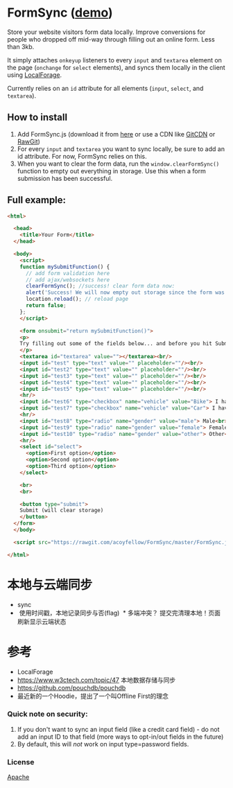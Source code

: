 # FormSync ([demo](https://acoyfellow.github.io/FormSync/ "demo"))

Store your website visitors form data locally. Improve conversions for people who dropped off mid-way through filling out an online form. Less than 3kb.

It simply attaches `onkeyup` listeners to every `input` and `textarea` element on the page (`onchange` for `select` elements), and syncs them locally in the client using [LocalForage](https://github.com/localForage/localForage "LocalForage").

Currently relies on an `id` attribute for all elements (`input`, `select`, and `textarea`).

## How to install
1. Add FormSync.js (download it from [here](https://github.com/acoyfellow/FormSync/blob/master/FormSync.js "here") or use a CDN like [GitCDN](https://gitcdn.xyz/repo/acoyfellow/FormSync/master/FormSync.js "GitCDN") or [RawGit](https://rawgit.com/acoyfellow/FormSync/master/FormSync.js "RawGit"))
2. For every `input` and `textarea` you want to sync locally, be sure to add an id attribute. For now, FormSync relies on this.
3. When you want to clear the form data, run the `window.clearFormSync()` function to empty out everything in storage. Use this when a form submission has been successful.

## Full example:
```html
<html>

  <head>
    <title>Your Form</title>
  </head>

  <body>
    <script>
    function mySubmitFunction() {
      // add form validation here
      // add ajax/websockets here
      clearFormSync(); //success! clear form data now:
      alert('Success! We will now empty out storage since the form was successful.')
      location.reload(); // reload page
      return false;
    };
    </script>

    <form onsubmit="return mySubmitFunction()">
    <p>
    Try filling out some of the fields below... and before you hit Submit, hit refresh or "Run" again.
    </p>
    <textarea id="textarea" value=""></textarea><br/>
    <input id="test" type="text" value="" placeholder=""/><br/>
    <input id="test2" type="text" value="" placeholder=""/><br/>
    <input id="test3" type="text" value="" placeholder=""/><br/>
    <input id="test4" type="text" value="" placeholder=""/><br/>
    <input id="test5" type="text" value="" placeholder=""/><br/>
    <hr/>
    <input id="test6" type="checkbox" name="vehicle" value="Bike"> I have a bike<br/>
    <input id="test7" type="checkbox" name="vehicle" value="Car"> I have a car<br/>
    <hr/>
    <input id="test8" type="radio" name="gender" value="male"> Male<br>
    <input id="test9" type="radio" name="gender" value="female"> Female<br>
    <input id="test10" type="radio" name="gender" value="other"> Other<br>
    <hr/>
    <select id="select">
      <option>First option</option>
      <option>Second option</option>
      <option>Third option</option>
    </select>

    <br>
    <br>

    <button type="submit">
    Submit (will clear storage)
    </button>
  </form>
  </body>

  <script src="https://rawgit.com/acoyfellow/FormSync/master/FormSync.js"></script>

</html>
```


# 本地与云端同步
*  sync
*  使用时间戳，本地记录同步与否(flag) 
  *  多端冲突？ 提交完清理本地！页面刷新显示云端状态
  
# 参考
*  LocalForage
*  https://www.w3ctech.com/topic/47 本地数据存储与同步
*  https://github.com/pouchdb/pouchdb
*  最近新的一个Hoodie，提出了一个叫Offline First的理念


### Quick note on security:
1. If you don't want to sync an input field (like a credit card field) - do not add an input ID to that field (more ways to opt-in/out fields in the future)
2. By default, this will *not* work on input type=password fields.

### License
[Apache](https://github.com/acoyfellow/FormSync/blob/master/LICENSE "Apache")

